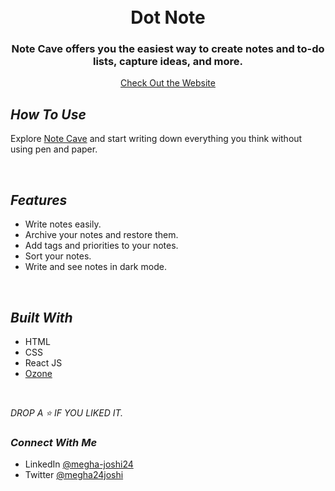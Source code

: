 <h1 align = "center">
  <br />
  Dot Note
  <br />
</h1>

<h3 align="center">Note Cave offers you the easiest way to create notes and to-do lists, capture ideas, and more.</h3>

<p align="center">
  <a href="https://note-cave.netlify.app/">Check Out the Website</a>
<br />

##  _How To Use_

Explore [Note Cave](https://note-cave.netlify.app/) and start writing down everything you think without using pen and paper.

<br />


##  _Features_

- Write notes easily. 
- Archive your notes and restore them.
- Add tags and priorities to your notes.
- Sort your notes.
- Write and see notes in dark mode.

<br />

## _Built With_

- HTML
- CSS
- React JS
- [Ozone](https://ozone-ui-library.netlify.app/)

<br />

_DROP A ⭐ IF YOU LIKED IT._

### _Connect With Me_

- LinkedIn [@megha-joshi24](https://www.linkedin.com/in/megha-joshi24/) 
- Twitter [@megha24joshi](https://twitter.com/megha24joshi)
